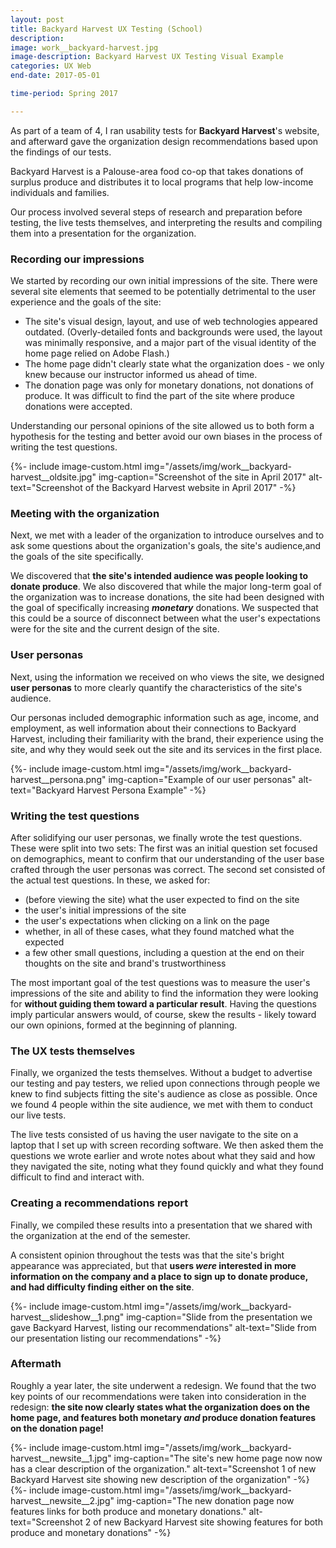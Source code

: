 ```yaml
---
layout: post
title: Backyard Harvest UX Testing (School)
description: 
image: work__backyard-harvest.jpg
image-description: Backyard Harvest UX Testing Visual Example
categories: UX Web
end-date: 2017-05-01

time-period: Spring 2017

---
```


As part of a team of 4, I ran usability tests for **Backyard Harvest**'s website, and afterward gave the organization design recommendations based upon the findings of our tests.

Backyard Harvest is a Palouse-area food co-op that takes donations of surplus produce and distributes it to local programs that help low-income individuals and families.

Our process involved several steps of research and preparation before testing, the live tests themselves, and interpreting the results and compiling them into a presentation for the organization.

### Recording our impressions
We started by recording our own initial impressions of the site. There were several site elements that seemed to be potentially detrimental to the user experience and the goals of the site:
- The site's visual design, layout, and use of web technologies appeared outdated. (Overly-detailed fonts and backgrounds were used, the layout was minimally responsive, and a major part of the visual identity of the home page relied on Adobe Flash.)
- The home page didn't clearly state what the organization does - we only knew because our instructor informed us ahead of time.
- The donation page was only for monetary donations, not donations of produce. It was difficult to find the part of the site where produce donations were accepted.

Understanding our personal opinions of the site allowed us to both form a hypothesis for the testing and better avoid our own biases in the process of writing the test questions.

<figcaption></figcaption>
{%- include image-custom.html img="/assets/img/work__backyard-harvest__oldsite.jpg" img-caption="Screenshot of the site in April 2017" alt-text="Screenshot of the Backyard Harvest website in April 2017" -%}

### Meeting with the organization
Next, we met with a leader of the organization to introduce ourselves and to ask some questions about the organization's goals, the site's audience,and the goals of the site specifically. 

We discovered that **the site's intended audience was people looking to donate produce**. We also discovered that while the major long-term goal of the organization was to increase donations, the site had been designed with the goal of specifically increasing ***monetary*** donations. We suspected that this could be a source of disconnect between what the user's expectations were for the site and the current design of the site.

### User personas
Next, using the information we received on who views the site, we designed **user personas** to more clearly quantify the characteristics of the site's audience.

Our personas included demographic information such as age, income, and employment, as well information about their connections to Backyard Harvest, including their familiarity with the brand, their experience using the site, and why they would seek out the site and its services in the first place.

<figcaption></figcaption>
{%- include image-custom.html img="/assets/img/work__backyard-harvest__persona.png" img-caption="Example of our user personas" alt-text="Backyard Harvest Persona Example" -%}

### Writing the test questions
After solidifying our user personas, we finally wrote the test questions. These were split into two sets:
The first was an initial question set focused on demographics, meant to confirm that our understanding of the user base crafted through the user personas was correct.
The second set consisted of the actual test questions. In these, we asked for:
- (before viewing the site) what the user expected to find on the site
- the user's initial impressions of the site
- the user's expectations when clicking on a link on the page
- whether, in all of these cases, what they found matched what the expected
- a few other small questions, including a question at the end on their thoughts on the site and brand's trustworthiness

The most important goal of the test questions was to measure the user's impressions of the site and ability to find the information they were looking for **without guiding them toward a particular result**. Having the questions imply particular answers would, of course, skew the results - likely toward our own opinions, formed at the beginning of planning.

### The UX tests themselves
Finally, we organized the tests themselves.
Without a budget to advertise our testing and pay testers, we relied upon connections through people we knew to find subjects fitting the site's audience as close as possible. Once we found 4 people within the site audience, we met with them to conduct our live tests.

The live tests consisted of us having the user navigate to the site on a laptop that I set up with screen recording software. We then asked them the questions we wrote earlier and wrote notes about what they said and how they navigated the site, noting what they found quickly and what they found difficult to find and interact with.

### Creating a recommendations report

Finally, we compiled these results into a presentation that we shared with the organization at the end of the semester.

A consistent opinion throughout the tests was that the site's bright appearance was appreciated, but that **users *were* interested in more information on the company and a place to sign up to donate produce, and had difficulty finding either on the site**.

<figcaption></figcaption>
{%- include image-custom.html img="/assets/img/work__backyard-harvest__slideshow__1.png" img-caption="Slide from the presentation we gave Backyard Harvest, listing our recommendations" alt-text="Slide from our presentation listing our recommendations" -%}

### Aftermath

Roughly a year later, the site underwent a redesign. We found that the two key points of our recommendations were taken into consideration in the redesign: **the site now clearly states what the organization does on the home page, and features both monetary *and* produce donation features on the donation page!**

<figcaption></figcaption>
{%- include image-custom.html img="/assets/img/work__backyard-harvest__newsite__1.jpg" img-caption="The site's new home page now now has a clear description of the organization." alt-text="Screenshot 1 of new Backyard Harvest site showing new description of the organization" -%}

<figcaption></figcaption>
{%- include image-custom.html img="/assets/img/work__backyard-harvest__newsite__2.jpg" img-caption="The new donation page now features links for both produce and monetary donations." alt-text="Screenshot 2 of new Backyard Harvest site showing features for both produce and monetary donations" -%}
